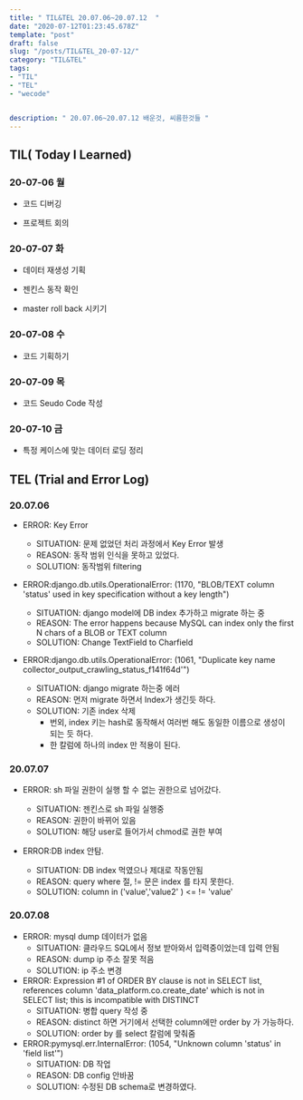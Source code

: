 ```yaml
---
title: " TIL&TEL 20.07.06~20.07.12  "
date: "2020-07-12T01:23:45.678Z"
template: "post"
draft: false
slug: "/posts/TIL&TEL_20-07-12/"
category: "TIL&TEL"
tags:
- "TIL"
- "TEL"
- "wecode"


description: " 20.07.06~20.07.12 배운것, 씨름한것들 "
---
```


## TIL( Today I Learned)

### 20-07-06 월

- 코드 디버깅

- 프로젝트 회의

  

### 20-07-07 화

- 데이터 재생성 기획

- 젠킨스 동작 확인

- master roll back 시키기 

  

### 20-07-08 수

- 코드 기획하기

  

### 20-07-09 목

- 코드 Seudo Code 작성

  

### 20-07-10 금

- 특정 케이스에 맞는 데이터 로딩 정리

## TEL (Trial and Error Log)

### 20.07.06

- ERROR: Key Error
  - SITUATION: 문제 없었던 처리 과정에서 Key Error 발생 
  - REASON: 동작 범위 인식을 못하고 있었다.
  - SOLUTION: 동작범위 filtering

- ERROR:django.db.utils.OperationalError: (1170, "BLOB/TEXT column 'status' used in key specification without a key length")
  - SITUATION: django model에 DB index 추가하고 migrate 하는 중
  - REASON: The error happens because MySQL can index only the first N chars of a BLOB or TEXT column
  - SOLUTION: Change TextField to Charfield
- ERROR:django.db.utils.OperationalError: (1061, "Duplicate key name collector_output_crawling_status_f141f64d'")
  - SITUATION: django migrate 하는중 에러
  - REASON: 먼저 migrate 하면서 Index가 생긴듯 하다. 
  - SOLUTION: 기존 index 삭제
      - 번외, index 키는 hash로 동작해서 여러번 해도 동일한 이름으로 생성이 되는 듯 하다.
      - 한 칼럼에 하나의 index 만 적용이 된다.

### 20.07.07

- ERROR: sh 파일 권한이 실행 할 수 없는 권한으로 넘어갔다.
  - SITUATION: 젠킨스로 sh 파일 실행중
  - REASON: 권한이 바뀌어 있음
  - SOLUTION: 해당 user로 들어가서 chmod로 권한 부여

- ERROR:DB index 안탐.
  - SITUATION: DB index 먹였으나 제대로 작동안됨
  - REASON: query where 절, != 문은 index 를 타지 못한다.
  - SOLUTION: column in ('value','value2' ) <= != 'value'


### 20.07.08

- ERROR: mysql dump 데이터가 없음
  - SITUATION: 클라우드 SQL에서 정보 받아와서 입력중이었는데 입력 안됨 
  - REASON: dump ip 주소 잘못 적음
  - SOLUTION: ip 주소 변경
- ERROR: Expression #1 of ORDER BY clause is not in SELECT list, references column 'data_platform.co.create_date' which is not in SELECT list; this is incompatible with DISTINCT
  - SITUATION: 병합 query 작성 중
  - REASON: distinct 하면 거기에서 선택한 column에만 order by 가 가능하다.
  - SOLUTION: order by 를 select 칼럼에 맞춰줌
- ERROR:pymysql.err.InternalError: (1054, "Unknown column 'status' in 'field list'")
  - SITUATION: DB 작업 
  - REASON: DB config 안바꿈
  - SOLUTION: 수정된 DB schema로 변경하였다.
